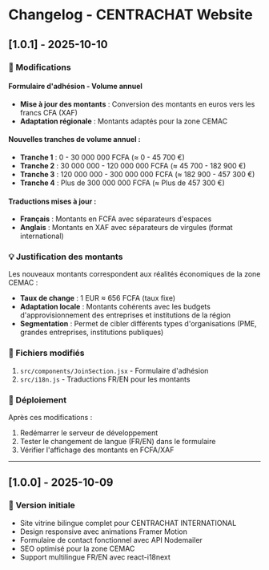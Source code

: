 # Changelog - CENTRACHAT Website

## [1.0.1] - 2025-10-10

### 🔄 Modifications

#### Formulaire d'adhésion - Volume annuel
- **Mise à jour des montants** : Conversion des montants en euros vers les francs CFA (XAF)
- **Adaptation régionale** : Montants adaptés pour la zone CEMAC

#### Nouvelles tranches de volume annuel :
- **Tranche 1** : 0 - 30 000 000 FCFA (≈ 0 - 45 700 €)
- **Tranche 2** : 30 000 000 - 120 000 000 FCFA (≈ 45 700 - 182 900 €)
- **Tranche 3** : 120 000 000 - 300 000 000 FCFA (≈ 182 900 - 457 300 €)
- **Tranche 4** : Plus de 300 000 000 FCFA (≈ Plus de 457 300 €)

#### Traductions mises à jour :
- **Français** : Montants en FCFA avec séparateurs d'espaces
- **Anglais** : Montants en XAF avec séparateurs de virgules (format international)

### 💡 Justification des montants

Les nouveaux montants correspondent aux réalités économiques de la zone CEMAC :
- **Taux de change** : 1 EUR ≈ 656 FCFA (taux fixe)
- **Adaptation locale** : Montants cohérents avec les budgets d'approvisionnement des entreprises et institutions de la région
- **Segmentation** : Permet de cibler différents types d'organisations (PME, grandes entreprises, institutions publiques)

### 🔧 Fichiers modifiés

1. `src/components/JoinSection.jsx` - Formulaire d'adhésion
2. `src/i18n.js` - Traductions FR/EN pour les montants

### 🚀 Déploiement

Après ces modifications :
1. Redémarrer le serveur de développement
2. Tester le changement de langue (FR/EN) dans le formulaire
3. Vérifier l'affichage des montants en FCFA/XAF

---

## [1.0.0] - 2025-10-09

### 🎉 Version initiale
- Site vitrine bilingue complet pour CENTRACHAT INTERNATIONAL
- Design responsive avec animations Framer Motion
- Formulaire de contact fonctionnel avec API Nodemailer
- SEO optimisé pour la zone CEMAC
- Support multilingue FR/EN avec react-i18next

